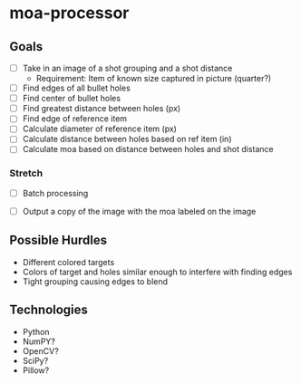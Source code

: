 # moa-processor

## Goals

- [ ]  Take in an image of a shot grouping and a shot distance
    - Requirement: Item of known size captured in picture (quarter?)
- [ ] Find edges of all bullet holes
- [ ] Find center of bullet holes
- [ ] Find greatest distance between holes (px)
- [ ] Find edge of reference item
- [ ] Calculate diameter of reference item (px)
- [ ] Calculate distance between holes based on ref item (in)
- [ ] Calculate moa based on distance between holes and shot distance

### Stretch
- [ ] Batch processing
- [ ] Output a copy of the image with the moa labeled on the image


## Possible Hurdles
- Different colored targets
- Colors of target and holes similar enough to interfere with finding edges
- Tight grouping causing edges to blend


## Technologies
- Python
- NumPY?
- OpenCV?
- SciPy?
- Pillow?
